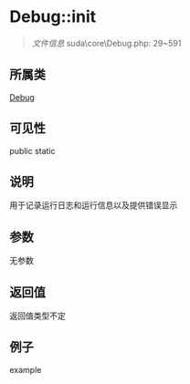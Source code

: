 # Debug::init

> *文件信息* suda\core\Debug.php: 29~591
## 所属类 

[Debug](../Debug.md)

## 可见性

  public  static
## 说明

用于记录运行日志和运行信息以及提供错误显示

## 参数

无参数

## 返回值
返回值类型不定

## 例子

example